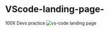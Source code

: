 # VScode-landing-page-
100X Devs practice
![vs-code landing page](https://github.com/user-attachments/assets/53846a36-e256-46ba-9eca-d30c0cc3ddd7)
